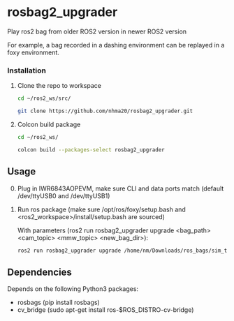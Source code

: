 # rosbag2_upgrader
Play ros2 bag from older ROS2 version in newer ROS2 version

For example, a bag recorded in a dashing environment can be replayed in a foxy environment.


### Installation

1. Clone the repo to workspace
   ```sh
   cd ~/ros2_ws/src/
   ```
   ```sh
   git clone https://github.com/nhma20/rosbag2_upgrader.git
   ```
2. Colcon build package
   ```sh
   cd ~/ros2_ws/
   ```
   ```sh
   colcon build --packages-select rosbag2_upgrader
   ```


<!-- USAGE EXAMPLES -->
## Usage

0. Plug in IWR6843AOPEVM, make sure CLI and data ports match (default /dev/ttyUSB0 and /dev/ttyUSB1)
1. Run ros package (make sure /opt/ros/foxy/setup.bash and <ros2_workspace>/install/setup.bash are sourced)

   With parameters (ros2 run rosbag2_upgrader upgrade <bag_path> <cam_topic> <mmw_topic> <new_bag_dir>):
   ```sh 
   ros2 run rosbag2_upgrader upgrade /home/nm/Downloads/ros_bags/sim_topics /cable_camera/image_raw /iwr6843_pcl /home/nm/ros2_ws/test_bag/

   ```
   
## Dependencies  

Depends on the following Python3 packages:
- rosbags (pip install rosbags)
- cv_bridge (sudo apt-get install ros-$ROS_DISTRO-cv-bridge)
